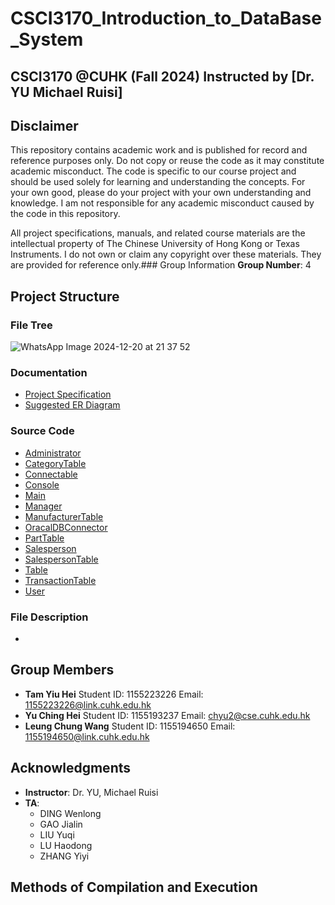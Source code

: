 # CSCI3170_Introduction_to_DataBase_System

## CSCI3170 @CUHK (Fall 2024) Instructed by [Dr. YU Michael Ruisi]

## Disclaimer

This repository contains academic work and is published for record and reference purposes only. Do not copy or reuse the code as it may constitute academic misconduct. The code is specific to our course project and should be used solely for learning and understanding the concepts. For your own good, please do your project with your own understanding and knowledge. I am not responsible for any academic misconduct caused by the code in this repository.

All project specifications, manuals, and related course materials are the intellectual property of The Chinese University of Hong Kong or Texas Instruments. I do not own or claim any copyright over these materials. They are provided for reference only.### Group Information
**Group Number**: 4

## Project Structure
### File Tree
![WhatsApp Image 2024-12-20 at 21 37 52](https://github.com/user-attachments/assets/ed30ff54-3f92-4099-a9c6-f91f62cb6e1a)
### Documentation
- [Project Specification](docs/project_spec.pdf)
- [Suggested ER Diagram](docs/suggested-ER.pdf)
###  Source Code
- [Administrator](src/Administrator.java)
- [CategoryTable](src/CategoryTable.java)
- [Connectable](src/Connectable.java)
- [Console](src/Console.java)
- [Main](src/Main.java)
- [Manager](src/Manager.java)
- [ManufacturerTable](src/ManufacturerTable.java)
- [OracalDBConnector](src/OracalDBConnector.java)
- [PartTable](src/PartTable.java)
- [Salesperson](src/Salesperson.java)
- [SalespersonTable](src/SalespersonTable.java)
- [Table](src/Table.java)
- [TransactionTable](src/TransactionTable.java)
- [User](src/User.java)
### File Description
- 

## Group Members
- **Tam Yiu Hei**  Student ID: 1155223226 Email: 1155223226@link.cuhk.edu.hk
- **Yu Ching Hei**  Student ID: 1155193237 Email: chyu2@cse.cuhk.edu.hk
- **Leung Chung Wang**  Student ID: 1155194650 Email: 1155194650@link.cuhk.edu.hk

## Acknowledgments
- **Instructor**:  Dr. YU, Michael Ruisi
- **TA**:
  - DING Wenlong
  - GAO Jialin
  - LIU Yuqi
  - LU Haodong
  - ZHANG Yiyi 
## Methods of Compilation and Execution


